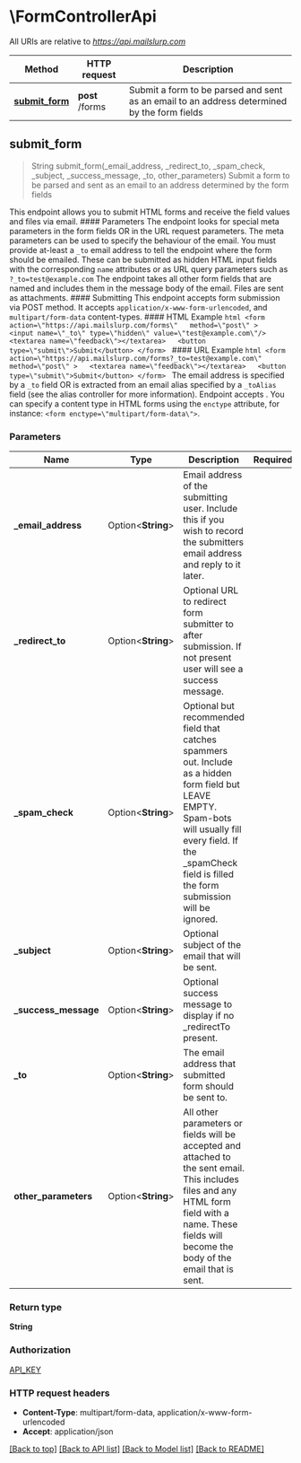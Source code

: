 # \FormControllerApi

All URIs are relative to *https://api.mailslurp.com*

Method | HTTP request | Description
------------- | ------------- | -------------
[**submit_form**](FormControllerApi.md#submit_form) | **post** /forms | Submit a form to be parsed and sent as an email to an address determined by the form fields



## submit_form

> String submit_form(_email_address, _redirect_to, _spam_check, _subject, _success_message, _to, other_parameters)
Submit a form to be parsed and sent as an email to an address determined by the form fields

This endpoint allows you to submit HTML forms and receive the field values and files via email.   #### Parameters The endpoint looks for special meta parameters in the form fields OR in the URL request parameters. The meta parameters can be used to specify the behaviour of the email.   You must provide at-least a `_to` email address to tell the endpoint where the form should be emailed. These can be submitted as hidden HTML input fields with the corresponding `name` attributes or as URL query parameters such as `?_to=test@example.com`  The endpoint takes all other form fields that are named and includes them in the message body of the email. Files are sent as attachments.  #### Submitting This endpoint accepts form submission via POST method. It accepts `application/x-www-form-urlencoded`, and `multipart/form-data` content-types.  #### HTML Example ```html <form    action=\"https://api.mailslurp.com/forms\"   method=\"post\" >   <input name=\"_to\" type=\"hidden\" value=\"test@example.com\"/>   <textarea name=\"feedback\"></textarea>   <button type=\"submit\">Submit</button> </form> ```  #### URL Example ```html <form    action=\"https://api.mailslurp.com/forms?_to=test@example.com\"   method=\"post\" >   <textarea name=\"feedback\"></textarea>   <button type=\"submit\">Submit</button> </form> ```    The email address is specified by a `_to` field OR is extracted from an email alias specified by a `_toAlias` field (see the alias controller for more information).  Endpoint accepts .  You can specify a content type in HTML forms using the `enctype` attribute, for instance: `<form enctype=\"multipart/form-data\">`.  

### Parameters


Name | Type | Description  | Required | Notes
------------- | ------------- | ------------- | ------------- | -------------
**_email_address** | Option<**String**> | Email address of the submitting user. Include this if you wish to record the submitters email address and reply to it later. |  |
**_redirect_to** | Option<**String**> | Optional URL to redirect form submitter to after submission. If not present user will see a success message. |  |
**_spam_check** | Option<**String**> | Optional but recommended field that catches spammers out. Include as a hidden form field but LEAVE EMPTY. Spam-bots will usually fill every field. If the _spamCheck field is filled the form submission will be ignored. |  |
**_subject** | Option<**String**> | Optional subject of the email that will be sent. |  |
**_success_message** | Option<**String**> | Optional success message to display if no _redirectTo present. |  |
**_to** | Option<**String**> | The email address that submitted form should be sent to. |  |
**other_parameters** | Option<**String**> | All other parameters or fields will be accepted and attached to the sent email. This includes files and any HTML form field with a name. These fields will become the body of the email that is sent. |  |

### Return type

**String**

### Authorization

[API_KEY](../README.md#API_KEY)

### HTTP request headers

- **Content-Type**: multipart/form-data, application/x-www-form-urlencoded
- **Accept**: application/json

[[Back to top]](#) [[Back to API list]](../README.md#documentation-for-api-endpoints) [[Back to Model list]](../README.md#documentation-for-models) [[Back to README]](../README.md)

